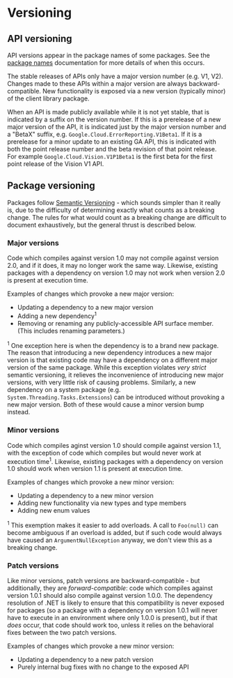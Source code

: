 # Versioning

## API versioning

API versions appear in the package names of some packages. See the
[package names](package-names.md) documentation for more details of
when this occurs.

The stable releases of APIs only have a major version number (e.g.
V1, V2). Changes made to these APIs within a major version are
always backward-compatible. New functionality is exposed via a new
version (typically minor) of the client library package.

When an API is made publicly available while it is not yet stable,
that is indicated by a suffix on the version number. If this is a
prerelease of a new major version of the API, it is indicated just
by the major version number and a "BetaX" suffix, e.g.
`Google.Cloud.ErrorReporting.V1Beta1`. If it is a prerelease for a minor update
to an existing GA API, this is indicated with both the point release
number and the beta revision of that point release. For example
`Google.Cloud.Vision.V1P1Beta1` is the first beta for the first
point release of the Vision V1 API.

## Package versioning

Packages follow [Semantic Versioning](http://semver.org) - which
sounds simpler than it really is, due to the difficulty of
determining exactly what counts as a breaking change. The rules for
what would count as a breaking change are difficult to document
exhaustively, but the general thrust is described below.

### Major versions

Code which compiles against version 1.0 may not compile against
version 2.0, and if it does, it may no longer work the same way.
Likewise, existing packages with a dependency on version 1.0 may not
work when version 2.0 is present at execution time.

Examples of changes which provoke a new major version:

- Updating a dependency to a new major version
- Adding a new dependency<sup>1</sup>
- Removing or renaming any publicly-accessible API surface member.
  (This includes renaming parameters.)

<sup>1</sup> One exception here is when the dependency is to a brand
new package. The reason that introducing a new dependency introduces
a new major version is that existing code may have a dependency on a
different major version of the same package. While this exception
violates *very strict* semantic versioning, it relieves the
inconvenience of introducing new major versions, with very little
risk of causing problems. Similarly, a new dependency on a system
package (e.g. `System.Threading.Tasks.Extensions`) can be introduced
without provoking a new major version. Both of these would cause a
minor version bump instead.

### Minor versions

Code which compiles aginst version 1.0 should compile against
version 1.1, with the exception of code which compiles but would
never work at execution time<sup>1</sup>. Likewise, existing
packages with a dependency on version 1.0 should work when version
1.1 is present at execution time.

Examples of changes which provoke a new minor version:

- Updating a dependency to a new minor version
- Adding new functionality via new types and type members
- Adding new enum values

<sup>1</sup> This exemption makes it easier to add overloads. A call
to `Foo(null)` can become ambiguous if an overload is added, but if
such code would always have caused an `ArgumentNullException`
anyway, we don't view this as a breaking change.

### Patch versions

Like minor versions, patch versions are backward-compatible - but
additionally, they are *forward-compatible*: code which compiles
against version 1.0.1 should also compile against version 1.0.0. The
dependency resolution of .NET is likely to ensure that this
compatibility is never exposed for packages (so a package with a
dependency on version 1.0.1 will never have to execute in an
environment where only 1.0.0 is present), but if that *does* occur,
that code should work too, unless it relies on the behavioral fixes
between the two patch versions.

Examples of changes which provoke a new minor version:

- Updating a dependency to a new patch version
- Purely internal bug fixes with no change to the exposed API
